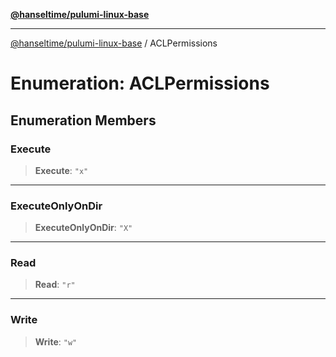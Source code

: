 [**@hanseltime/pulumi-linux-base**](../README.md)

***

[@hanseltime/pulumi-linux-base](../README.md) / ACLPermissions

# Enumeration: ACLPermissions

## Enumeration Members

### Execute

> **Execute**: `"x"`

***

### ExecuteOnlyOnDir

> **ExecuteOnlyOnDir**: `"X"`

***

### Read

> **Read**: `"r"`

***

### Write

> **Write**: `"w"`

